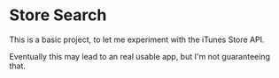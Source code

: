 # Store Search
This is a basic project, to let me experiment with the iTunes Store API.

Eventually this may lead to an real usable app, but I'm not guaranteeing that.
